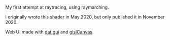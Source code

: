 My first attempt at raytracing, using raymarching.

I originally wrote this shader in May 2020, but only published it in November 2020.

Web UI made with [dat.gui](https://github.com/dataarts/dat.gui) and [glslCanvas](https://github.com/patriciogonzalezvivo/glslCanvas/).